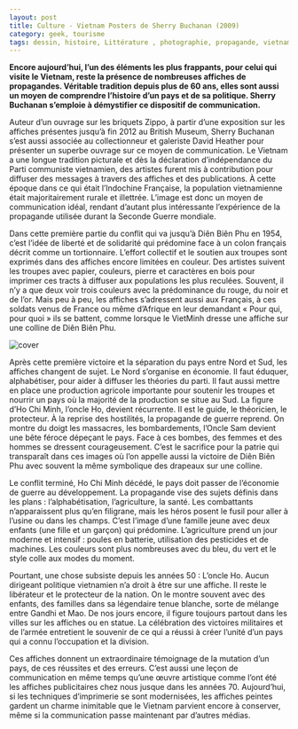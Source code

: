 ```yaml
---
layout: post
title: Culture - Vietnam Posters de Sherry Buchanan (2009)
category: geek, tourisme
tags: dessin, histoire, Littérature , photographie, propagande, vietnam, 2000s
---
```

**Encore aujourd’hui, l’un des éléments les plus frappants, pour celui qui visite le Vietnam, reste la présence de nombreuses affiches de propagandes. Véritable tradition depuis plus de 60 ans, elles sont aussi un moyen de comprendre l’histoire d’un pays et de sa politique. Sherry Buchanan s’emploie à démystifier ce dispositif de communication.**

Auteur d’un ouvrage sur les briquets Zippo, à partir d’une exposition sur les affiches présentes jusqu’à fin 2012 au British Museum, Sherry Buchanan s’est aussi associée au collectionneur et galeriste David Heather pour présenter un superbe ouvrage sur ce moyen de communication. Le Vietnam a une longue tradition picturale et dès la déclaration d’indépendance du Parti communiste vietnamien, des artistes furent mis à contribution pour diffuser des messages à travers des affiches et des publications. À cette époque dans ce qui était l’Indochine Française, la population vietnamienne était majoritairement rurale et illettrée. L’image est donc un moyen de communication idéal, rendant d’autant plus intéressante l’expérience de la propagande utilisée durant la Seconde Guerre mondiale.

Dans cette première partie du conflit qui va jusqu’à Diên Biên Phu en 1954, c’est l’idée de liberté et de solidarité qui prédomine face à un colon français décrit comme un tortionnaire. L’effort collectif et le soutien aux troupes sont exprimés dans des affiches encore limitées en couleur. Des artistes suivent les troupes avec papier, couleurs, pierre et caractères en bois pour imprimer ces tracts à diffuser aux populations les plus reculées. Souvent, il n’y a que deux voir trois couleurs avec la prédominance du rouge, du noir et de l’or. Mais peu à peu, les affiches s’adressent aussi aux Français, à ces soldats venus de France ou même d’Afrique en leur demandant « Pour qui, pour quoi » ils se battent, comme lorsque le VietMinh dresse une affiche sur une colline de Diên Biên Phu.

![cover](https://filedn.eu/llqi9IBxlYouGRXYG2xlROb/img/2013/vietnamposters.gif)

Après cette première victoire et la séparation du pays entre Nord et Sud, les affiches changent de sujet. Le Nord s’organise en économie. Il faut éduquer, alphabétiser, pour aider à diffuser les théories du parti. Il faut aussi mettre en place une production agricole importante pour soutenir les troupes et nourrir un pays où la majorité de la production se situe au Sud. La figure d’Ho Chi Minh, l’oncle Ho, devient récurrente. Il est le guide, le théoricien, le protecteur. À la reprise des hostilités, la propagande de guerre reprend. On montre du doigt les massacres, les bombardements, l’Oncle Sam devient une bête féroce dépeçant le pays. Face à ces bombes, des femmes et des hommes se dressent courageusement. C’est le sacrifice pour la patrie qui transparaît dans ces images où l’on appelle aussi la victoire de Diên Biên Phu avec souvent la même symbolique des drapeaux sur une colline.

Le conflit terminé, Ho Chi Minh décédé, le pays doit passer de l’économie de guerre au développement. La propagande vise des sujets définis dans les plans : l’alphabétisation, l’agriculture, la santé. Les combattants n’apparaissent plus qu’en filigrane, mais les héros posent le fusil pour aller à l’usine ou dans les champs. C’est l’image d’une famille jeune avec deux enfants (une fille et un garçon) qui prédomine. L’agriculture prend un jour moderne et intensif : poules en batterie, utilisation des pesticides et de machines. Les couleurs sont plus nombreuses avec du bleu, du vert et le style colle aux modes du moment.

Pourtant, une chose subsiste depuis les années 50 : L’oncle Ho. Aucun dirigeant politique vietnamien n’a droit à être sur une affiche. Il reste le libérateur et le protecteur de la nation. On le montre souvent avec des enfants, des familles dans sa légendaire tenue blanche, sorte de mélange entre Gandhi et Mao. De nos jours encore, il figure toujours partout dans les villes sur les affiches ou en statue. La célébration des victoires militaires et de l’armée entretient le souvenir de ce qui a réussi à créer l’unité d’un pays qui a connu l’occupation et la division.

Ces affiches donnent un extraordinaire témoignage de la mutation d’un pays, de ces réussites et des erreurs. C’est aussi une leçon de communication en même temps qu’une œuvre artistique comme l’ont été les affiches publicitaires chez nous jusque dans les années 70. Aujourd’hui, si les techniques d’imprimerie se sont modernisées, les affiches peintes gardent un charme inimitable que le Vietnam parvient encore à conserver, même si la communication passe maintenant par d’autres médias.

